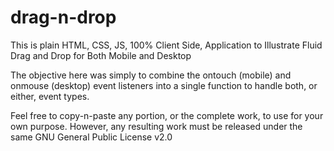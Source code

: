 # drag-n-drop
This is plain HTML, CSS, JS, 100% Client Side, Application to Illustrate Fluid Drag and Drop for Both Mobile and Desktop

The objective here was simply to combine the ontouch (mobile) and onmouse (desktop) event listeners into a single function to handle both, or either, event types.

Feel free to copy-n-paste any portion, or the complete work, to use for your own purpose. However, any resulting work must be released under the same GNU General Public License v2.0
